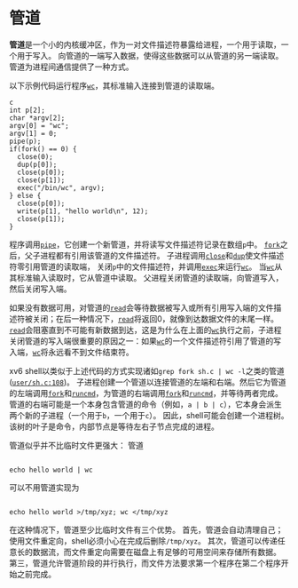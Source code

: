 # 管道

**管道**是一个小的内核缓冲区，作为一对文件描述符暴露给进程，一个用于读取，一个用于写入。
向管道的一端写入数据，使得这些数据可以从管道的另一端读取。
管道为进程间通信提供了一种方式。

以下示例代码运行程序[`wc`](/source/xv6-riscv/user/wc.c.md)，其标准输入连接到管道的读取端。

```
c
int p[2];
char *argv[2];
argv[0] = "wc";
argv[1] = 0;
pipe(p);
if(fork() == 0) {
  close(0);
  dup(p[0]);
  close(p[0]);
  close(p[1]);
  exec("/bin/wc", argv);
} else {
  close(p[0]);
  write(p[1], "hello world\n", 12);
  close(p[1]);
}

```

程序调用[`pipe`](/source/xv6-riscv/user/user.h.md)，它创建一个新管道，并将读写文件描述符记录在数组`p`中。
[`fork`](/source/xv6-riscv/user/user.h.md)之后，父子进程都有引用该管道的文件描述符。
子进程调用[`close`](/source/xv6-riscv/user/user.h.md)和[`dup`](/source/xv6-riscv/user/user.h.md)使文件描述符零引用管道的读取端，
关闭`p`中的文件描述符，并调用[`exec`](/source/xv6-riscv/user/user.h.md)来运行[`wc`](/source/xv6-riscv/user/wc.c.md)。
当[`wc`](/source/xv6-riscv/user/wc.c.md)从其标准输入读取时，它从管道中读取。
父进程关闭管道的读取端，向管道写入，然后关闭写入端。

如果没有数据可用，对管道的[`read`](/source/xv6-riscv/user/user.h.md)会等待数据被写入或所有引用写入端的文件描述符被关闭；在后一种情况下，[`read`](/source/xv6-riscv/user/user.h.md)将返回0，就像到达数据文件的末尾一样。
[`read`](/source/xv6-riscv/user/user.h.md)会阻塞直到不可能有新数据到达，这是为什么在上面的[`wc`](/source/xv6-riscv/user/wc.c.md)执行之前，子进程关闭管道的写入端很重要的原因之一：如果[`wc`](/source/xv6-riscv/user/wc.c.md)的一个文件描述符引用了管道的写入端，[`wc`](/source/xv6-riscv/user/wc.c.md)将永远看不到文件结束符。

xv6 shell以类似于上述代码的方式实现诸如`grep fork sh.c | wc -l`之类的管道([`user/sh.c:108`](/source/xv6-riscv/user/sh.c.md#L108))。
子进程创建一个管道以连接管道的左端和右端。然后它为管道的左端调用[`fork`](/source/xv6-riscv/user/user.h.md)和[`runcmd`](/source/xv6-riscv/user/sh.c.md)，为管道的右端调用[`fork`](/source/xv6-riscv/user/user.h.md)和[`runcmd`](/source/xv6-riscv/user/sh.c.md)，并等待两者完成。
管道的右端可能是一个本身包含管道的命令（例如，`a | b | c`），它本身会派生两个新的子进程（一个用于`b`，一个用于`c`）。
因此，shell可能会创建一个进程树。该树的叶子是命令，内部节点是等待左右子节点完成的进程。

管道似乎并不比临时文件更强大：
管道

```

echo hello world | wc

```

可以不用管道实现为

```

echo hello world >/tmp/xyz; wc </tmp/xyz

```

在这种情况下，管道至少比临时文件有三个优势。
首先，管道会自动清理自己；
使用文件重定向，shell必须小心在完成后删除`/tmp/xyz`。
其次，管道可以传递任意长的数据流，而文件重定向需要在磁盘上有足够的可用空间来存储所有数据。
第三，管道允许管道阶段的并行执行，而文件方法要求第一个程序在第二个程序开始之前完成。